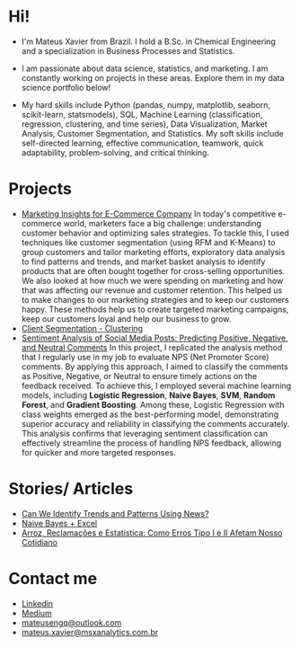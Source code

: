 # Hi!

- I'm Mateus Xavier from Brazil. I hold a B.Sc. in Chemical Engineering and a specialization in Business Processes and Statistics.

- I am passionate about data science, statistics, and marketing. I am constantly working on projects in these areas. Explore them in my data science portfolio below!

- My hard skills include Python (pandas, numpy, matplotlib, seaborn, scikit-learn, statsmodels), SQL, Machine Learning (classification, regression, clustering, and time series), Data Visualization, Market Analysis, Customer Segmentation, and Statistics. My soft skills include self-directed learning, effective communication, teamwork, quick adaptability, problem-solving, and critical thinking.


# Projects
- [Marketing Insights for E-Commerce Company](https://github.com/mateusengq/MKT-INSIGHTS-ECOMMERCE)
In today's competitive e-commerce world, marketers face a big challenge: understanding customer behavior and optimizing sales strategies. To tackle this, I used techniques like customer segmentation (using RFM and K-Means) to group customers and tailor marketing efforts, exploratory data analysis to find patterns and trends, and market basket analysis to identify products that are often bought together for cross-selling opportunities. We also looked at how much we were spending on marketing and how that was affecting our revenue and customer retention. This helped us to make changes to our marketing strategies and to keep our customers happy. These methods help us to create targeted marketing campaigns, keep our customers loyal and help our business to grow.
- [Client Segmentation - Clustering](https://github.com/mateusengq/RFV_PYTHON)
- [Sentiment Analysis of Social Media Posts: Predicting Positive, Negative, and Neutral Comments](https://github.com/mateusengq/SOCIA_MEDIA_POSTS)
In this project, I replicated the analysis method that I regularly use in my job to evaluate NPS (Net Promoter Score) comments. By applying this approach, I aimed to classify the comments as Positive, Negative, or Neutral to ensure timely actions on the feedback received. To achieve this, I employed several machine learning models, including **Logistic Regression**, **Naive Bayes**, **SVM**, **Random Forest**, and **Gradient Boosting**. Among these, Logistic Regression with class weights emerged as the best-performing model, demonstrating superior accuracy and reliability in classifying the comments accurately. This analysis confirms that leveraging sentiment classification can effectively streamline the process of handling NPS feedback, allowing for quicker and more targeted responses.

# Stories/ Articles
- [Can We Identify Trends and Patterns Using News?](https://medium.com/p/b7a5c0f94e50)
- [Naive Bayes + Excel](https://medium.com/@mateus.xavier/detec%C3%A7%C3%A3o-de-fake-news-utilizando-naive-bayes-e-excel-um-guia-pr%C3%A1tico-144800b51ff3)
- [Arroz, Reclamações e Estatística: Como Erros Tipo I e II Afetam Nosso Cotidiano](https://medium.com/@mateus.xavier/arroz-reclama%C3%A7%C3%B5es-e-estat%C3%ADstica-como-erros-tipo-i-e-ii-afetam-nosso-cotidiano-d2d62a0be513)

# Contact me
- [Linkedin](https://www.linkedin.com/in/mateusxavier/)
- [Medium](https://medium.com/@mateus.xavier)
- mateusengq@outlook.com
- mateus.xavier@msxanalytics.com.br
